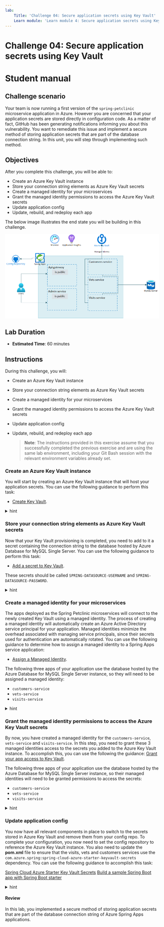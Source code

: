 ```yaml
---
lab:
    Title: 'Challenge 04: Secure application secrets using Key Vault'
    Learn module: 'Learn module 4: Secure application secrets using Key Vaults'
---
```


# Challenge 04: Secure application secrets using Key Vault

# Student manual

## Challenge scenario

Your team is now running a first version of the `spring-petclinic` microservice application in Azure. However you are concerned that your application secrets are stored directly in configuration code. As a matter of fact, GitHub has been generating notifications informing you about this vulnerability. You want to remediate this issue and implement a secure method of storing application secrets that are part of the database connection string. In this unit, you will step through implementing such method.

## Objectives

After you complete this challenge, you will be able to:

- Create an Azure Key Vault instance
- Store your connection string elements as Azure Key Vault secrets
- Create a managed identity for your microservices
- Grant the managed identity permissions to access the Azure Key Vault secrets
- Update application config
- Update, rebuild, and redeploy each app

The below image illustrates the end state you will be building in this challenge.

![Challenge 4 architecture](./images/asa-openlab-4.png)

## Lab Duration

- **Estimated Time**: 60 minutes

## Instructions

During this challenge, you will:

- Create an Azure Key Vault instance
- Store your connection string elements as Azure Key Vault secrets
- Create a managed identity for your microservices
- Grant the managed identity permissions to access the Azure Key Vault secrets
- Update application config
- Update, rebuild, and redeploy each app

   > **Note**: The instructions provided in this exercise assume that you successfully completed the previous exercise and are using the same lab environment, including your Git Bash session with the relevant environment variables already set.

### Create an Azure Key Vault instance

You will start by creating an Azure Key Vault instance that will host your application secrets. You can use the following guidance to perform this task:

- [Create Key Vault](https://docs.microsoft.com/azure/spring-cloud/tutorial-managed-identities-key-vault#set-up-your-key-vault).

<details>
<summary>hint</summary>
<br/>

1. From the Git Bash prompt, run the following command to create an Azure Key Vault instance. Note that the name of the service should be globally unique, so adjust it accordingly in case the randomly generated name is already in use. Keep in mind that the name can contain only lowercase letters, numbers and hyphens. The `$LOCATION` and `$RESOURCE_GROUP` variables contain the name of the Azure region and the resource group into which you deployed the Azure Spring Apps service in the previous exercise of this lab.

   ```bash
   KEYVAULT_NAME=kv-$APPNAME-$UNIQUEID
   az keyvault create \
       --name $KEYVAULT_NAME \
       --resource-group $RESOURCE_GROUP \
       --location $LOCATION \
       --sku standard
   ```

   > **Note**: Wait for the provisioning to complete. This might take about 2 minutes.

</details>

### Store your connection string elements as Azure Key Vault secrets

Now that your Key Vault provisioning is completed, you need to add to it a secret containing the connection string to the database hosted by Azure Database for MySQL Single Server. You can use the following guidance to perform this task:

- [Add a secret to Key Vault](https://docs.microsoft.com/azure/spring-cloud/tutorial-managed-identities-key-vault#set-up-your-key-vault).

These secrets should be called `SPRING-DATASOURCE-USERNAME` and `SPRING-DATASOURCE-PASSWORD`.

<details>
<summary>hint</summary>
<br/>

1. Add the username and password of the Azure Database for MySQL Single Server admin account as secrets to your Key Vault by running the following commands from the Git Bash prompt:

   ```bash
   az keyvault secret set \
       --name SPRING-DATASOURCE-USERNAME \
       --value $MYSQL_ADMIN_USERNAME \
       --vault-name $KEYVAULT_NAME

   az keyvault secret set \
       --name SPRING-DATASOURCE-PASSWORD \
       --value $MYSQL_ADMIN_PASSWORD \
       --vault-name $KEYVAULT_NAME
   ```

</details>

### Create a managed identity for your microservices

The apps deployed as the Spring Petclinic microservices will connect to the newly created Key Vault using a managed identity. The process of creating a managed identity will automatically create an Azure Active Directory service principal for your application. Managed identities minimize the overhead associated with managing service principals, since their secrets used for authentication are automatically rotated. You can use the following guidance to determine how to assign a managed identity to a Spring Apps service application:

- [Assign a Managed Identity](https://docs.microsoft.com/azure/spring-cloud/how-to-enable-system-assigned-managed-identity?tabs=azure-cli&pivots=sc-standard-tier#add-a-system-assigned-identity).

The following three apps of your application use the database hosted by the Azure Database for MySQL Single Server instance, so they will need to be assigned a managed identity:

- `customers-service`
- `vets-service`
- `visits-service`

<details>
<summary>hint</summary>
<br/>

1. Assign an identity to each of the three apps by running the following commands from Git Bash shell:

   ```bash
   az spring app identity assign \
       --service $SPRING_APPS_SERVICE \
       --resource-group $RESOURCE_GROUP \
       --name customers-service \
       --system-assigned

   az spring app identity assign \
       --service $SPRING_APPS_SERVICE \
       --resource-group $RESOURCE_GROUP \
       --name visits-service \
       --system-assigned

   az spring app identity assign \
       --service $SPRING_APPS_SERVICE \
       --resource-group $RESOURCE_GROUP \
       --name vets-service \
       --system-assigned
   ```

    > **Note**: Wait for the operations to complete. This might take about 3 minutes each.

1. Export the identity details to a separate environment variable for each of the apps so you can reuse it in the next part of the lab.

   ```bash
   CUSTOMERS_SERVICE_ID=$(az spring app identity show \
       --service $SPRING_APPS_SERVICE \
       --resource-group $RESOURCE_GROUP \
       --name customers-service \
       --output tsv \
       --query principalId)

   VETS_SERVICE_ID=$(az spring app identity show \
       --service $SPRING_APPS_SERVICE \
       --resource-group $RESOURCE_GROUP \
       --name vets-service \
       --output tsv \
       --query principalId)

   VISITS_SERVICE_ID=$(az spring app identity show \
       --service $SPRING_APPS_SERVICE \
       --resource-group $RESOURCE_GROUP \
       --name visits-service \
       --output tsv \
       --query principalId)
   ```

</details>

### Grant the managed identity permissions to access the Azure Key Vault secrets

By now, you have created a managed identity for the `customers-service`, `vets-service` and `visits-service`. In this step, you need to grant these 3 managed identities access to the secrets you added to the Azure Key Vault instance. To accomplish this, you can use the following the guidance: [Grant your app access to Key Vault](https://docs.microsoft.com/azure/spring-cloud/tutorial-managed-identities-key-vault#grant-your-app-access-to-key-vault).

The following three apps of your application use the database hosted by the Azure Database for MySQL Single Server instance, so their managed identities will need to be granted permissions to access the secrets:

- `customers-service`
- `vets-service`
- `visits-service`

<details>
<summary>hint</summary>
<br/>

1. Grant the `get` and `list` secrets permissions in the Azure Key Vault instance to each Spring Apps application's managed identity by using Azure Key Vault access policy:

   ```bash
   az keyvault set-policy \
       --name $KEYVAULT_NAME \
       --resource-group $RESOURCE_GROUP \
       --secret-permissions get list  \
       --object-id $CUSTOMERS_SERVICE_ID

   az keyvault set-policy \
       --name $KEYVAULT_NAME \
       --resource-group $RESOURCE_GROUP \
       --secret-permissions get list  \
       --object-id $VETS_SERVICE_ID

   az keyvault set-policy \
       --name $KEYVAULT_NAME \
       --resource-group $RESOURCE_GROUP \
       --secret-permissions get list  \
       --object-id $VISITS_SERVICE_ID
   ```

</details>

### Update application config

You now have all relevant components in place to switch to the secrets stored in Azure Key Vault and remove them from your config repo. To complete your configuration, you now need to set the config repository to reference the Azure Key Vault instance. You also need to update the **pom.xml** file to ensure that the visits, vets and customers services use the `com.azure.spring:spring-cloud-azure-starter-keyvault-secrets` dependency. You can use the following guidance to accomplish this task:

[Spring Cloud Azure Starter Key Vault Secrets](https://github.com/Azure/azure-sdk-for-java/blob/main/sdk/spring/README.md)
[Build a sample Spring Boot app with Spring Boot starter](https://learn.microsoft.com/azure/spring-apps/tutorial-managed-identities-key-vault?tabs=system-assigned-managed-identity#build-a-sample-spring-boot-app-with-spring-boot-starter)

<details>
<summary>hint</summary>
<br/>

1. From the Git Bash window, in the config repository you cloned locally, use your favorite text editor to open the `application.yml` file. Remove the lines (normally 83 and 84) that contain the values of the admin user account name and its password for the target datasource endpoint.

   > **Note**: These lines should have the following content (where the `<your-server-name>` and `<myadmin-password>` represent the name of the Azure Database for MySQL Single Server instance and the password you assigned to the `myadmin` account during its provisioning, respectively):

   ```yaml
    username: myadmin@<your-server-name>
    password: <myadmin-password>
   ```

2. In the same file append the following lines to it (where the `<key-vault-name>` placeholder represents the name of the Azure Key Vault you provisioned earlier in this exercise):

   ```yaml
     cloud:
       azure:
         keyvault:
           secret:
             property-source-enabled: true
             property-sources:
               - name: key-vault-property-source-1
                 endpoint: https://<key-vault-name>.vault.azure.net/
                 credential.managed-identity-enabled: true
   ```

   > **Note**: The properties start with `spring.cloud.azure.keyvault.secret`, so beware that you indent the `cloud` property so it sits at the right indentation level of your config file, which is at the same indentation level as `config` and `datasource`.
    
3. Save the file and commit and push these changes to your remote config repository.

   ```bash
   cd ~/projects/spring-petclinic-microservices-config
   git add .
   git commit -m 'added key vault'
   git push
   ```

### Update, rebuild, and redeploy each app

1. From the Git Bash window, in the `spring-petclinic-microservices` repository you cloned locally, use your favorite text editor to open the `pom.xml` files of the customers, visits and vets services (within the `spring-petclinic-customers-service`, `spring-petclinic-visits-service`, and `spring-petclinic-vets-service` directories). For each, add the following dependencies (within the `<dependencies>...</dependencies>` section) and save the change.

   ```xml
           <dependency>
              <groupId>com.azure.spring</groupId>
              <artifactId>spring-cloud-azure-starter-keyvault-secrets</artifactId>
           </dependency>
   ```

1. From the Git Bash window, in the `spring-petclinic-microservices` repository you cloned locally, use your favorite text editor to open the `pom.xml` file in the root directory of the cloned repo. Add to the file a dependency to `com.azure.spring`. This should be added within the `<dependencyManagement><dependencies></dependencies></dependencyManagement>` section.

   ```xml
       <dependencyManagement>
           <dependencies>
               //... existing dependencies

               <dependency>
                   <groupId>com.azure.spring</groupId>
                   <artifactId>spring-cloud-azure-dependencies</artifactId>
                   <version>${version.spring.cloud.azure}</version>
                   <type>pom</type>
                   <scope>import</scope>
               </dependency>

           </dependencies>
       </dependencyManagement>
   ```

1. In the same file, add a property for `version.spring.cloud.azure`. This should be added within the `<properties></properties>` section.

   ```xml
   <version.spring.cloud.azure>4.2.0</version.spring.cloud.azure>
   ```
1. In the same file, make sure the version for the `spring-boot-starter-parent` is set to 2.6.11 within the `<parent></parent>` section.

   ```xml
       <parent>        
           <groupId>org.springframework.boot</groupId>        
           <artifactId>spring-boot-starter-parent</artifactId>        
           <version>2.6.11</version>    
        </parent>
   ```    
    
1. Save the changes to the `pom.xml` file and close it.

1. Rebuild the services by running the following command in the root directory of the application.

   ```bash
   cd ~/projects/spring-petclinic-microservices/
   mvn clean package -DskipTests
   ```

1. Verify that the build succeeds by reviewing the output of the `mvn clean package -DskipTests` command, which should have the following format:

   ```bash
   [INFO] Reactor Summary for spring-petclinic-microservices 2.6.3:
   [INFO]
   [INFO] spring-petclinic-microservices ..................... SUCCESS [  0.505 s]
   [INFO] spring-petclinic-admin-server ...................... SUCCESS [  4.302 s]
   [INFO] spring-petclinic-customers-service ................. SUCCESS [  5.900 s]
   [INFO] spring-petclinic-vets-service ...................... SUCCESS [  3.650 s]
   [INFO] spring-petclinic-visits-service .................... SUCCESS [  3.520 s]
   [INFO] spring-petclinic-config-server ..................... SUCCESS [  1.122 s]
   [INFO] spring-petclinic-discovery-server .................. SUCCESS [  1.416 s]
   [INFO] spring-petclinic-api-gateway ....................... SUCCESS [  7.646 s]
   [INFO] ------------------------------------------------------------------------
   [INFO] BUILD SUCCESS
   [INFO] ------------------------------------------------------------------------
   [INFO] Total time:  28.985 s
   [INFO] Finished at: 2022-05-15T02:17:43Z
   [INFO] ------------------------------------------------------------------------
   ```

1. Redeploy the customers, visits and vets services to their respective apps in your Spring Apps service by running the following commands:

   ```bash
   az spring app deploy \
            --service $SPRING_APPS_SERVICE \
            --resource-group $RESOURCE_GROUP \
            --name customers-service \
            --no-wait \
            --artifact-path spring-petclinic-customers-service/target/spring-petclinic-customers-service-$VERSION.jar \
            --env SPRING_PROFILES_ACTIVE=mysql

   az spring app deploy \
               --service $SPRING_APPS_SERVICE \
               --resource-group $RESOURCE_GROUP \
               --name visits-service \
               --no-wait \
               --artifact-path spring-petclinic-visits-service/target/spring-petclinic-visits-service-$VERSION.jar \
               --env SPRING_PROFILES_ACTIVE=mysql

   az spring app deploy \
               --service $SPRING_APPS_SERVICE \
               --resource-group $RESOURCE_GROUP \
               --name vets-service \
               --no-wait \
               --artifact-path spring-petclinic-vets-service/target/spring-petclinic-vets-service-$VERSION.jar \
               --env SPRING_PROFILES_ACTIVE=mysql
   ```

1. Retest your application through its public endpoint. Ensure that the application is functional, while the connection string secrets are retrieved from Azure Key Vault.

1. To verify that this is the case, in the Azure Portal, navigate to the page of the Azure Key Vault instance you provisioned. On the Overview page, select the **Monitoring** tab and review the graph representing requests for access to the vault's secrets.

</details>

#### Review

In this lab, you implemented a secure method of storing application secrets that are part of the database connection string of Azure Spring Apps applications.
